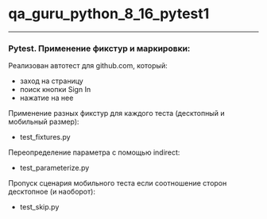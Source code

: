 # qa_guru_python_8_16_pytest1

----
### Pytest. Применение фикстур и маркировки:

Реализован автотест для github.com, который: 
* заход на страницу 
* поиск кнопки Sign In 
* нажатие на нее 



Применение разных фикстур для каждого теста (десктопный и мобильный размер):
* test_fixtures.py

Переопределение параметра с помощью indirect: 
* test_parameterize.py


Пропуск сценария мобильного теста  если соотношение сторон десктопное (и наоборот):
* test_skip.py
